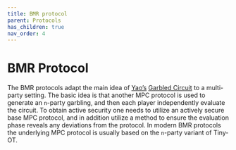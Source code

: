 ```yaml
---
title: BMR protocol
parent: Protocols
has_children: true
nav_order: 4
---
```


# BMR Protocol


The BMR protocols adapt the main idea of [Yao’s](yao.md) [Garbled Circuit](garbled_circuit.md) to a multi-party setting. The basic idea is that another MPC protocol is used to generate an `n`-party garbling, and then each player independently evaluate the circuit. To obtain active security one needs to utilize an actively secure base MPC protocol, and in addition utilize a method to ensure the evaluation phase reveals any deviations from the protocol. In modern BMR protocols the underlying MPC protocol is usually based on the `n`-party variant of Tiny-OT. 
